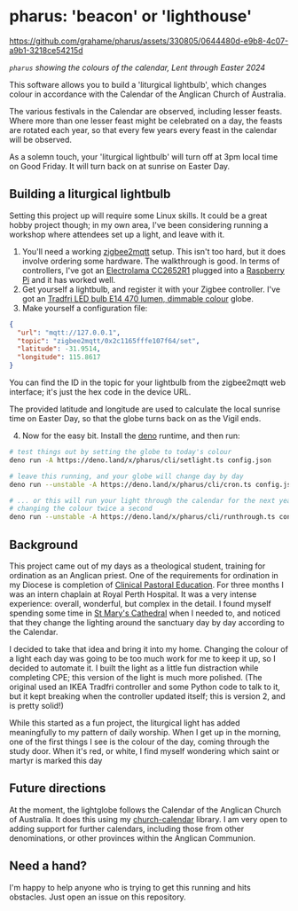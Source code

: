# pharus: 'beacon' or 'lighthouse'

https://github.com/grahame/pharus/assets/330805/0644480d-e9b8-4c07-a9b1-3218ce54215d

_`pharus` showing the colours of the calendar, Lent through Easter 2024_

This software allows you to build a 'liturgical lightbulb', which changes colour
in accordance with the Calendar of the Anglican Church of Australia.

The various festivals in the Calendar are observed, including lesser feasts. Where more than one lesser feast might be celebrated on a day, the feasts are rotated each year, so that every few years every feast
in the calendar will be observed.

As a solemn touch, your 'liturgical lightbulb' will turn off at 3pm local time on Good Friday.
It will turn back on at sunrise on Easter Day.

## Building a liturgical lightbulb

Setting this project up will require some Linux skills. It could be a great hobby project though;
in my own area, I've been considering running a workshop where attendees set up a light,
and leave with it.

1. You'll need a working [zigbee2mqtt](https://www.zigbee2mqtt.io/guide/getting-started/) setup. This isn't too hard, but it does involve ordering some hardware. The walkthrough is good. In terms of controllers, I've got an [Electrolama CC2652R1](https://shop.electrolama.com/collections/usb-rf-sticks/products/zzh-multiprotocol-rf-stick?variant=40387937468577) plugged into a [Raspberry Pi](https://www.raspberrypi.org/) and it has worked well.
2. Get yourself a lightbulb, and register it with your Zigbee controller. I've got an [Tradfri LED bulb E14 470 lumen, dimmable colour](https://www.ikea.com/au/en/p/tradfri-led-bulb-e14-470-lumen-smart-wireless-dimmable-colour-and-white-spectrum-globe-50439197/) globe.
3. Make yourself a configuration file:

```json
{
  "url": "mqtt://127.0.0.1",
  "topic": "zigbee2mqtt/0x2c1165fffe107f64/set",
  "latitude": -31.9514,
  "longitude": 115.8617
}
```

You can find the ID in the topic for your lightbulb from the zigbee2mqtt web interface;
it's just the hex code in the device URL.

The provided latitude and longitude are used to calculate the local sunrise time on Easter Day, so that the globe turns back on as the Vigil ends.

4. Now for the easy bit. Install the [deno](https://docs.deno.com/runtime/manual/getting_started/installation) runtime, and then run:

```sh
# test things out by setting the globe to today's colour
deno run -A https://deno.land/x/pharus/cli/setlight.ts config.json

# leave this running, and your globe will change day by day
deno run --unstable -A https://deno.land/x/pharus/cli/cron.ts config.json

# ... or this will run your light through the calendar for the next year
# changing the colour twice a second
deno run --unstable -A https://deno.land/x/pharus/cli/runthrough.ts config.json
```

## Background

This project came out of my days as a theological student, training for ordination as an Anglican priest.
One of the requirements for ordination in my Diocese is completion of [Clinical Pastoral Education](https://www.acpewa.org/).
For three months I was an intern chaplain at Royal Perth Hospital. It was a very intense experience: overall,
wonderful, but complex in the detail. I found myself spending some time in [St Mary's Cathedral](https://stmaryscathedralperth.com.au/) 
when I needed to, and noticed that they change the lighting around the sanctuary day by day according to the Calendar.

I decided to take that idea and bring it into my home. Changing the colour of a light each day was going to be 
too much work for me to keep it up, so I decided to automate it. I built the light as a little fun distraction while 
completing CPE; this version of the light is much more polished. (The original used an IKEA Tradfri controller and some
Python code to talk to it, but it kept breaking when the controller updated itself; this is version 2, and is pretty solid!)

While this started as a fun project, the liturgical light has added meaningfully to my pattern of daily worship. When I get
up in the morning, one of the first things I see is the colour of the day, coming through the study door.
When it's red, or white, I find myself wondering which saint or martyr is marked this day

## Future directions

At the moment, the lightglobe follows the Calendar of the Anglican Church of Australia.
It does this using my [church-calendar](https://github.com/grahame/church-calendar) library.
I am very open to adding support for further calendars, including those from other denominations,
or other provinces within the Anglican Communion.

## Need a hand?
I'm happy to help anyone who is trying to get this running and hits obstacles. Just open an issue on this
repository.
